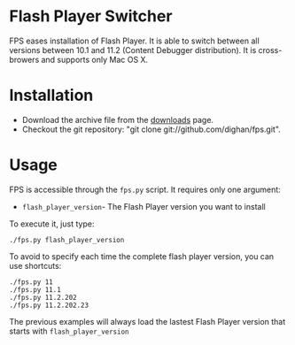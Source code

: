 # Flash Player Switcher

FPS eases installation of Flash Player. It is able to switch between all versions between 10.1 and 11.2
(Content Debugger distribution). It is cross-browers and supports only Mac OS X.

# Installation

* Download the archive file from the [downloads](https://github.com/dighan/fps/downloads) page. 
* Checkout the git repository: "git clone git://github.com/dighan/fps.git".

# Usage

FPS is accessible through the `fps.py` script. It requires only one argument:

* `flash_player_version`- The Flash Player version you want to install

To execute it, just type:

    ./fps.py flash_player_version

To avoid to specify each time the complete flash player version, you can use shortcuts:

    ./fps.py 11
    ./fps.py 11.1
    ./fps.py 11.2.202
    ./fps.py 11.2.202.23

The previous examples will always load the lastest Flash Player version that starts with `flash_player_version`
